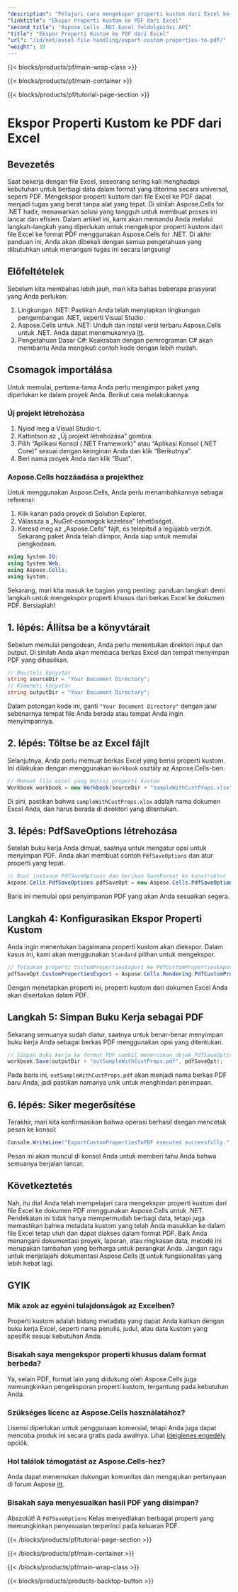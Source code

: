 ```yaml
---
"description": "Pelajari cara mengekspor properti kustom dari Excel ke PDF menggunakan Aspose.Cells untuk .NET dalam panduan langkah demi langkah ini. Sederhanakan pembagian data Anda."
"linktitle": "Ekspor Properti Kustom ke PDF dari Excel"
"second_title": "Aspose.Cells .NET Excel feldolgozási API"
"title": "Ekspor Properti Kustom ke PDF dari Excel"
"url": "/id/net/excel-file-handling/export-custom-properties-to-pdf/"
"weight": 10
---
```


{{< blocks/products/pf/main-wrap-class >}}

{{< blocks/products/pf/main-container >}}

{{< blocks/products/pf/tutorial-page-section >}}

# Ekspor Properti Kustom ke PDF dari Excel

## Bevezetés
Saat bekerja dengan file Excel, seseorang sering kali menghadapi kebutuhan untuk berbagi data dalam format yang diterima secara universal, seperti PDF. Mengekspor properti kustom dari file Excel ke PDF dapat menjadi tugas yang berat tanpa alat yang tepat. Di sinilah Aspose.Cells for .NET hadir, menawarkan solusi yang tangguh untuk membuat proses ini lancar dan efisien. Dalam artikel ini, kami akan memandu Anda melalui langkah-langkah yang diperlukan untuk mengekspor properti kustom dari file Excel ke format PDF menggunakan Aspose.Cells for .NET. Di akhir panduan ini, Anda akan dibekali dengan semua pengetahuan yang dibutuhkan untuk menangani tugas ini secara langsung!
## Előfeltételek
Sebelum kita membahas lebih jauh, mari kita bahas beberapa prasyarat yang Anda perlukan:
1. Lingkungan .NET: Pastikan Anda telah menyiapkan lingkungan pengembangan .NET, seperti Visual Studio.
2. Aspose.Cells untuk .NET: Unduh dan instal versi terbaru Aspose.Cells untuk .NET. Anda dapat menemukannya [itt](https://releases.aspose.com/cells/net/).
3. Pengetahuan Dasar C#: Keakraban dengan pemrograman C# akan membantu Anda mengikuti contoh kode dengan lebih mudah.
## Csomagok importálása
Untuk memulai, pertama-tama Anda perlu mengimpor paket yang diperlukan ke dalam proyek Anda. Berikut cara melakukannya:
### Új projekt létrehozása
1. Nyisd meg a Visual Studio-t.
2. Kattintson az „Új projekt létrehozása” gombra.
3. Pilih “Aplikasi Konsol (.NET Framework)” atau “Aplikasi Konsol (.NET Core)” sesuai dengan keinginan Anda dan klik “Berikutnya”.
4. Beri nama proyek Anda dan klik "Buat".
### Aspose.Cells hozzáadása a projekthez
Untuk menggunakan Aspose.Cells, Anda perlu menambahkannya sebagai referensi:
1. Klik kanan pada proyek di Solution Explorer.
2. Válassza a „NuGet-csomagok kezelése” lehetőséget.
3. Keresd meg az „Aspose.Cells” fájlt, és telepítsd a legújabb verziót.
Sekarang paket Anda telah diimpor, Anda siap untuk memulai pengkodean.

```csharp
using System.IO;
using System.Web;
using Aspose.Cells;
using System;
```

Sekarang, mari kita masuk ke bagian yang penting: panduan langkah demi langkah untuk mengekspor properti khusus dari berkas Excel ke dokumen PDF. Bersiaplah!
## 1. lépés: Állítsa be a könyvtárait
Sebelum memulai pengodean, Anda perlu menentukan direktori input dan output. Di sinilah Anda akan membaca berkas Excel dan tempat menyimpan PDF yang dihasilkan.
```csharp
// Beviteli könyvtár
string sourceDir = "Your Document Directory";
// Kimeneti könyvtár
string outputDir = "Your Document Directory";
```
Dalam potongan kode ini, ganti `"Your Document Directory"` dengan jalur sebenarnya tempat file Anda berada atau tempat Anda ingin menyimpannya.
## 2. lépés: Töltse be az Excel fájlt
Selanjutnya, Anda perlu memuat berkas Excel yang berisi properti kustom. Ini dilakukan dengan menggunakan `Workbook` osztály az Aspose.Cells-ben.
```csharp
// Memuat file excel yang berisi properti kustom
Workbook workbook = new Workbook(sourceDir + "sampleWithCustProps.xlsx");
```
Di sini, pastikan bahwa `sampleWithCustProps.xlsx` adalah nama dokumen Excel Anda, dan harus berada di direktori yang ditentukan.
## 3. lépés: PdfSaveOptions létrehozása
Setelah buku kerja Anda dimuat, saatnya untuk mengatur opsi untuk menyimpan PDF. Anda akan membuat contoh `PdfSaveOptions` dan atur properti yang tepat.
```csharp
// Buat instance PdfSaveOptions dan berikan SaveFormat ke konstruktor
Aspose.Cells.PdfSaveOptions pdfSaveOpt = new Aspose.Cells.PdfSaveOptions();
```
Baris ini memulai opsi penyimpanan PDF yang akan Anda sesuaikan segera.
## Langkah 4: Konfigurasikan Ekspor Properti Kustom
Anda ingin menentukan bagaimana properti kustom akan diekspor. Dalam kasus ini, kami akan menggunakan `Standard` pilihan untuk mengekspor.
```csharp
// Tetapkan properti CustomPropertiesExport ke PdfCustomPropertiesExport.Standard
pdfSaveOpt.CustomPropertiesExport = Aspose.Cells.Rendering.PdfCustomPropertiesExport.Standard;
```
Dengan menetapkan properti ini, properti kustom dari dokumen Excel Anda akan disertakan dalam PDF.
## Langkah 5: Simpan Buku Kerja sebagai PDF
Sekarang semuanya sudah diatur, saatnya untuk benar-benar menyimpan buku kerja Anda sebagai berkas PDF menggunakan opsi yang ditentukan.
```csharp
// Simpan buku kerja ke format PDF sambil meneruskan objek PdfSaveOptions
workbook.Save(outputDir + "outSampleWithCustProps.pdf", pdfSaveOpt);
```
Pada baris ini, `outSampleWithCustProps.pdf` akan menjadi nama berkas PDF baru Anda, jadi pastikan namanya unik untuk menghindari penimpaan.
## 6. lépés: Siker megerősítése
Terakhir, mari kita konfirmasikan bahwa operasi berhasil dengan mencetak pesan ke konsol:
```csharp
Console.WriteLine("ExportCustomPropertiesToPDF executed successfully.");
```
Pesan ini akan muncul di konsol Anda untuk memberi tahu Anda bahwa semuanya berjalan lancar.
## Következtetés
Nah, itu dia! Anda telah mempelajari cara mengekspor properti kustom dari file Excel ke dokumen PDF menggunakan Aspose.Cells untuk .NET. Pendekatan ini tidak hanya mempermudah berbagi data, tetapi juga memastikan bahwa metadata kustom yang telah Anda masukkan ke dalam file Excel tetap utuh dan dapat diakses dalam format PDF. Baik Anda menangani dokumentasi proyek, laporan, atau ringkasan data, metode ini merupakan tambahan yang berharga untuk perangkat Anda. Jangan ragu untuk menjelajahi dokumentasi Aspose.Cells [itt](https://reference.aspose.com/cells/net/) untuk fungsionalitas yang lebih hebat lagi.
## GYIK
### Mik azok az egyéni tulajdonságok az Excelben?
Properti kustom adalah bidang metadata yang dapat Anda kaitkan dengan buku kerja Excel, seperti nama penulis, judul, atau data kustom yang spesifik sesuai kebutuhan Anda.
### Bisakah saya mengekspor properti khusus dalam format berbeda?
Ya, selain PDF, format lain yang didukung oleh Aspose.Cells juga memungkinkan pengeksporan properti kustom, tergantung pada kebutuhan Anda.
### Szükséges licenc az Aspose.Cells használatához?
Lisensi diperlukan untuk penggunaan komersial, tetapi Anda juga dapat mencoba produk ini secara gratis pada awalnya. Lihat [ideiglenes engedély](https://purchase.aspose.com/temporary-license/) opciók.
### Hol találok támogatást az Aspose.Cells-hez?
Anda dapat menemukan dukungan komunitas dan mengajukan pertanyaan di forum Aspose [itt](https://forum.aspose.com/c/cells/9).
### Bisakah saya menyesuaikan hasil PDF yang disimpan?
Abszolút! A `PdfSaveOptions` Kelas menyediakan berbagai properti yang memungkinkan penyesuaian terperinci pada keluaran PDF.

{{< /blocks/products/pf/tutorial-page-section >}}

{{< /blocks/products/pf/main-container >}}

{{< /blocks/products/pf/main-wrap-class >}}

{{< blocks/products/products-backtop-button >}}